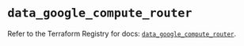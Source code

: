 # `data_google_compute_router`

Refer to the Terraform Registry for docs: [`data_google_compute_router`](https://registry.terraform.io/providers/hashicorp/google/6.17.0/docs/data-sources/compute_router).
